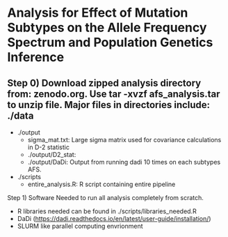 # Analysis for Effect of Mutation Subtypes on the Allele Frequency Spectrum and Population Genetics Inference # 

Step 0) Download zipped analysis directory from: zenodo.org. Use tar -xvzf afs_analysis.tar to unzip file. Major files in directories include: 
 ./data
  - 
- ./output
  - sigma_mat.txt: Large sigma matrix used for covariance calculations in D-2 statistic 
  - ./output/D2_stat: 
  - ./output/DaDi: Output from running dadi 10 times on each subtypes AFS.
- ./scripts 
  - entire_analysis.R: R script containing entire pipeline 

Step 1) Software Needed to run all analysis completely from scratch.  
- R libraries needed can be found in ./scripts/libraries_needed.R
- DaDi (https://dadi.readthedocs.io/en/latest/user-guide/installation/)
- SLURM like parallel computing envrionment 




